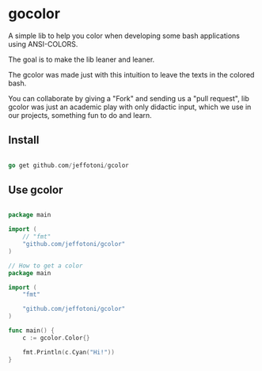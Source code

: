 # gocolor

A simple lib to help you color when developing some bash applications using ANSI-COLORS.

The goal is to make the lib leaner and leaner.

The gcolor was made just with this intuition to leave the texts in the colored bash.

You can collaborate by giving a "Fork" and sending us a "pull request", lib gcolor was just an academic play with only didactic input, which we use in our projects, something fun to do and learn.


## Install

```go

go get github.com/jeffotoni/gcolor

```

## Use gcolor

```go

package main

import (
	// "fmt"
	"github.com/jeffotoni/gcolor"
)

// How to get a color
package main

import (
	"fmt"

	"github.com/jeffotoni/gcolor"
)

func main() {
	c := gcolor.Color{}

	fmt.Println(c.Cyan("Hi!"))
}
```